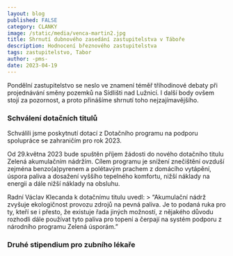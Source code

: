 ```yaml
---
layout: blog
published: FALSE
category: CLANKY
image: /static/media/venca-martin2.jpg
title: Shrnutí dubnového zasedání zastupitelstva v Táboře
description: Hodnocení březnového zastupitelstva
tags: zastupitelstvo, Tabor
author: -pms-
date: 2023-04-19
---
```

Pondělní zastupitelstvo se neslo ve znamení téměř tříhodinové debaty při projednávání směny pozemků na Sídlišti nad Lužnicí. I další body ovšem stojí za pozornost, a proto přinášíme shrnutí toho nejzajímavějšího.  


### Schválení dotačních titulů
Schválili jsme poskytnutí dotací z Dotačního programu na podporu spolupráce se zahraničím pro rok 2023. 

Od 29.května 2023 bude spuštěn příjem žádosti do nového dotačního titulu Zelená akumulačním nádržím. Cílem programu je snížení znečištění ovzduší zejména benzo(a)pyrenem a polétavým prachem z domácího vytápění, úspora paliva a dosažení vyššího tepelného komfortu, nižší náklady na energii a dále nižší náklady na obsluhu.

Radní Václav Klecanda k dotačnímu titulu uvedl: > “Akumulační nádrž zvyšuje ekologičnost provozu zdrojů na pevná paliva. Je to podaná ruka pro ty, kteří se i přesto, že existuje řada jiných možností, z nějakého důvodu rozhodli dále používat tyto paliva pro topení a čerpají na systém podporu z národního programu Zelená úsporám.” 

### Druhé stipendium pro zubního lékaře
